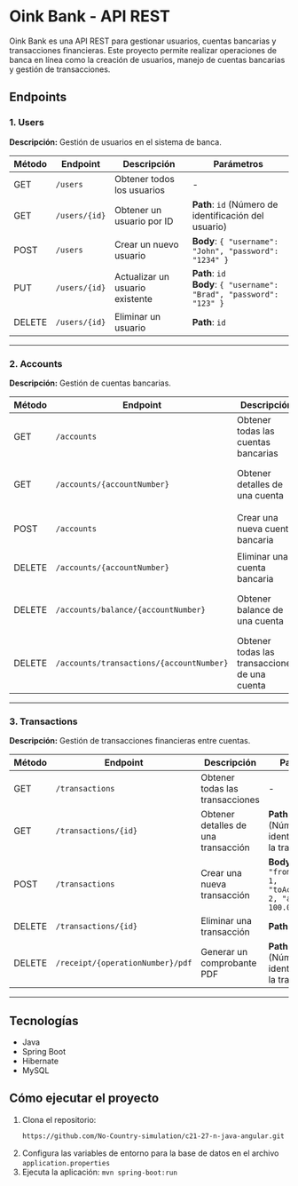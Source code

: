# Oink Bank - API REST

Oink Bank es una API REST para gestionar usuarios, cuentas bancarias y transacciones financieras. Este proyecto permite realizar operaciones de banca en línea como la creación de usuarios, manejo de cuentas bancarias y gestión de transacciones.

## Endpoints

### 1. Users

**Descripción:** Gestión de usuarios en el sistema de banca.

| Método | Endpoint        | Descripción                         | Parámetros                                               |
|--------|-----------------|-------------------------------------|----------------------------------------------------------|
| GET    | `/users`         | Obtener todos los usuarios          | -                                                        |
| GET    | `/users/{id}`    | Obtener un usuario por ID           | **Path**: `id` (Número de identificación del usuario)     |
| POST   | `/users`         | Crear un nuevo usuario              | **Body**: `{ "username": "John", "password": "1234" }`  |
| PUT    | `/users/{id}`    | Actualizar un usuario existente     | **Path**: `id` <br> **Body**: `{ "username": "Brad", "password": "123" }`        |
| DELETE | `/users/{id}`    | Eliminar un usuario                 | **Path**: `id`                                           |

---

### 2. Accounts

**Descripción:** Gestión de cuentas bancarias.

| Método | Endpoint           | Descripción                         | Parámetros                                                        |
|--------|--------------------|-------------------------------------|-------------------------------------------------------------------|
| GET    | `/accounts`         | Obtener todas las cuentas bancarias | -                                                                 |
| GET    | `/accounts/{accountNumber}`    | Obtener detalles de una cuenta      | **Path**: `id` (Número de identificación de la cuenta)             |
| POST   | `/accounts`         | Crear una nueva cuenta bancaria     | **Body**: `{ "userId": 1, "balance": 1000.00 }`                    |           |
| DELETE | `/accounts/{accountNumber}`    | Eliminar una cuenta bancaria        | **Path**: `id`                                                    |
| DELETE | `/accounts/balance/{accountNumber}`    | Obtener balance de una cuenta        | **Path**: `id` (Número de identificación de la cuenta)  |                                       
| DELETE | `/accounts/transactions/{accountNumber}`    | Obtener todas las transacciones de una cuenta        | **Path**: `id` (Número de identificación de la cuenta)              |

---

### 3. Transactions

**Descripción:** Gestión de transacciones financieras entre cuentas.

| Método | Endpoint               | Descripción                           | Parámetros                                                           |
|--------|------------------------|---------------------------------------|----------------------------------------------------------------------|
| GET    | `/transactions`         | Obtener todas las transacciones       | -                                                                    |
| GET    | `/transactions/{id}`    | Obtener detalles de una transacción   | **Path**: `id` (Número de identificación de la transacción)           |
| POST   | `/transactions`         | Crear una nueva transacción           | **Body**: `{ "fromAccountId": 1, "toAccountId": 2, "amount": 100.00 }` |
| DELETE | `/transactions/{id}`    | Eliminar una transacción              | **Path**: `id`                                                       |
| DELETE | `/receipt/{operationNumber}/pdf`    | Generar un comprobante PDF              | **Path**: `id` (Número de identificación de la transacción)        |

---

## Tecnologías

- Java
- Spring Boot
- Hibernate
- MySQL

## Cómo ejecutar el proyecto

1. Clona el repositorio:
   ```bash
   https://github.com/No-Country-simulation/c21-27-n-java-angular.git
2. Configura las variables de entorno para la base de datos en el archivo `application.properties`
3. Ejecuta la aplicación: `mvn spring-boot:run`


